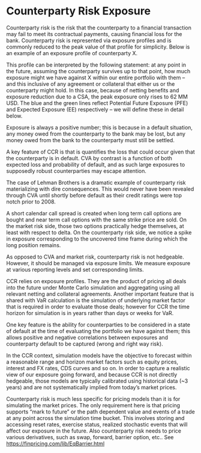 # Counterparty Risk Exposure

Counterparty risk is the risk that the counterparty to a financial transaction may fail to meet its contractual payments, causing financial loss for the bank. Counterparty risk is represented via exposure profiles and is commonly reduced to the peak value of that profile for simplicity. Below is an example of an exposure profile of counterparty X.

This profile can be interpreted by the following statement: at any point in the future, assuming the counterparty survives up to that point, how much exposure might we have against X within our entire portfolio with them – and this inclusive of any agreement or collateral that either us or the counterparty might hold. In this case, because of netting benefits and exposure reduction due to a CSA, the peak exposure only rises to 62 MM USD. The blue and the green lines reflect Potential Future Exposure (PFE) and Expected Exposure (EE) respectively – we will define these in detail below.

Exposure is always a positive number; this is because in a default situation, any money owed from the counterparty to the bank may be lost, but any money owed from the bank to the counterparty must still be settled.

A key feature of CCR is that is quantifies the loss that could occur given that the counterparty is in default. CVA by contrast is a function of both expected loss and probability of default, and as such large exposures to supposedly robust counterparties may escape attention.

The case of Lehman Brothers is a dramatic example of counterparty risk materializing with dire consequences. This would never have been revealed through CVA until shortly before default as their credit ratings were top notch prior to 2008.

A short calendar call spread is created when long term call options are bought and near term call options with the same strike price are sold. On the market risk side, those two options practically hedge themselves, at least with respect to delta. On the counterparty risk side, we notice a spike in exposure corresponding to the uncovered time frame during which the long position remains.

As opposed to CVA and market risk, counterparty risk is not hedgeable. However, it should be managed via exposure limits. We measure exposure at various reporting levels and set corresponding limits.

CCR relies on exposure profiles. They are the product of pricing all deals into the future under Monte Carlo simulation and aggregating using all relevant netting and collateral agreements. Another important feature that is shared with VaR calculation is the simulation of underlying market factor that is required in order to evaluate those deals; however for CCR the time horizon for simulation is in years rather than days or weeks for VaR.

One key feature is the ability for counterparties to be considered in a state of default at the time of evaluating the portfolio we have against them; this allows positive and negative correlations between exposures and counterparty default to be captured (wrong and right way risk).

In the CCR context, simulation models have the objective to forecast within a reasonable range and horizon market factors such as equity prices, interest and FX rates, CDS curves and so on. In order to capture a realistic view of our exposure going forward, and because CCR is not directly hedgeable, those models are typically calibrated using historical data (~3 years) and are not systematically implied from today’s market prices.

Counterparty risk is much less specific for pricing models than it is for simulating the market prices. The only requirement here is that pricing supports “mark to future” or the path dependent value and events of a trade at any point across the simulation time bucket. This involves storing and accessing reset rates, exercise status, realized stochastic events that will affect our exposure in the future. Also counterparty risk needs to price various derivatives, such as swap, forward, barrier option, etc.. See https://finpricing.com/lib/EqBarrier.html
